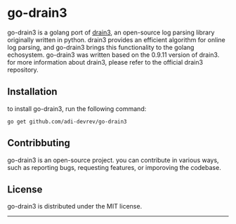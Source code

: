 # go-drain3

go-drain3 is a golang port of [drain3](https://github.com/logpai/Drain3), an open-source log parsing library originally written in python. drain3 provides an efficient algorithm for online log parsing, and go-drain3 brings this functionality to the golang echosystem.
go-drain3 was written based on the 0.9.11 version of drain3.
for more information about drain3, please refer to the official drain3 repository.

## Installation

to install go-drain3, run the following command:

```shell
go get github.com/adi-devrev/go-drain3
```

## Contribbuting
go-drain3 is an open-source project. you can contribute in various ways, such as reporting bugs, requesting features, or imporoving the codebase.

## License
go-drain3 is distributed under the MIT license.

---

